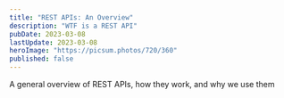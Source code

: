 ```yaml
---
title: "REST APIs: An Overview"
description: "WTF is a REST API"
pubDate: 2023-03-08
lastUpdate: 2023-03-08
heroImage: "https://picsum.photos/720/360"
published: false
---
```


A general overview of REST APIs, how they work, and why we use them

